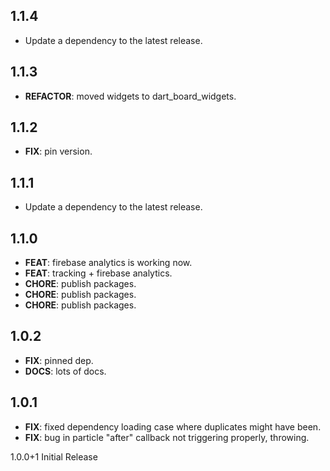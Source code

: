 ## 1.1.4

 - Update a dependency to the latest release.

## 1.1.3

 - **REFACTOR**: moved widgets to dart_board_widgets.

## 1.1.2

 - **FIX**: pin version.

## 1.1.1

 - Update a dependency to the latest release.

## 1.1.0

 - **FEAT**: firebase analytics is working now.
 - **FEAT**: tracking + firebase analytics.
 - **CHORE**: publish packages.
 - **CHORE**: publish packages.
 - **CHORE**: publish packages.

## 1.0.2

 - **FIX**: pinned dep.
 - **DOCS**: lots of docs.

## 1.0.1

 - **FIX**: fixed dependency loading case where duplicates might have been.
 - **FIX**: bug in particle "after" callback not triggering properly, throwing.

1.0.0+1 Initial Release